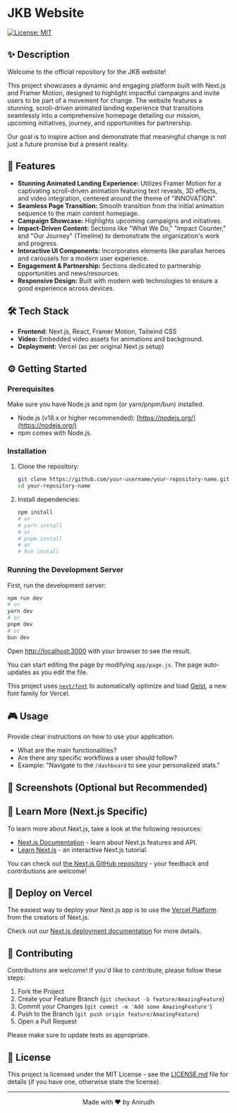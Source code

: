 # JKB Website

[![License: MIT](https://img.shields.io/badge/License-MIT-yellow.svg)](https://opensource.org/licenses/MIT)

## ✨ Description

Welcome to the official repository for the JKB website!

This project showcases a dynamic and engaging platform built with Next.js and Framer Motion, designed to highlight impactful campaigns and invite users to be part of a movement for change. The website features a stunning, scroll-driven animated landing experience that transitions seamlessly into a comprehensive homepage detailing our mission, upcoming initiatives, journey, and opportunities for partnership.

Our goal is to inspire action and demonstrate that meaningful change is not just a future promise but a present reality.

## 🚀 Features

*   **Stunning Animated Landing Experience:** Utilizes Framer Motion for a captivating scroll-driven animation featuring text reveals, 3D effects, and video integration, centered around the theme of "INNOVATION".
*   **Seamless Page Transition:** Smooth transition from the initial animation sequence to the main content homepage.
*   **Campaign Showcase:** Highlights upcoming campaigns and initiatives.
*   **Impact-Driven Content:** Sections like "What We Do," "Impact Counter," and "Our Journey" (Timeline) to demonstrate the organization's work and progress.
*   **Interactive UI Components:** Incorporates elements like parallax heroes and carousels for a modern user experience.
*   **Engagement & Partnership:** Sections dedicated to partnership opportunities and news/resources.
*   **Responsive Design:** Built with modern web technologies to ensure a good experience across devices.

## 🛠️ Tech Stack

*   **Frontend:** Next.js, React, Framer Motion, Tailwind CSS
*   **Video:** Embedded video assets for animations and background.
*   **Deployment:** Vercel (as per original Next.js setup)

## ⚙️ Getting Started

### Prerequisites

Make sure you have Node.js and npm (or yarn/pnpm/bun) installed.

*   Node.js (v18.x or higher recommended): [https://nodejs.org/](https://nodejs.org/)
*   npm comes with Node.js.

### Installation

1.  Clone the repository:
    ```bash
    git clone https://github.com/your-username/your-repository-name.git
    cd your-repository-name
    ```
2.  Install dependencies:
    ```bash
    npm install
    # or
    # yarn install
    # or
    # pnpm install
    # or
    # bun install
    ```

### Running the Development Server

First, run the development server:

```bash
npm run dev
# or
yarn dev
# or
pnpm dev
# or
bun dev
```

Open [http://localhost:3000](http://localhost:3000) with your browser to see the result.

You can start editing the page by modifying `app/page.js`. The page auto-updates as you edit the file.

This project uses [`next/font`](https://nextjs.org/docs/app/building-your-application/optimizing/fonts) to automatically optimize and load [Geist](https://vercel.com/font), a new font family for Vercel.

## 🎮 Usage

Provide clear instructions on how to use your application.
*   What are the main functionalities?
*   Are there any specific workflows a user should follow?
*   Example: "Navigate to the `/dashboard` to see your personalized stats."

## 📸 Screenshots (Optional but Recommended)

<!--
Add screenshots of your application here to give users a visual preview.
<p align="center">
  <img src="path/to/your/screenshot1.png" alt="Screenshot 1" width="400"/>
  <img src="path/to/your/screenshot2.png" alt="Screenshot 2" width="400"/>
</p>
-->

## 📖 Learn More (Next.js Specific)

To learn more about Next.js, take a look at the following resources:

-   [Next.js Documentation](https://nextjs.org/docs) - learn about Next.js features and API.
-   [Learn Next.js](https://nextjs.org/learn) - an interactive Next.js tutorial.

You can check out [the Next.js GitHub repository](https://github.com/vercel/next.js) - your feedback and contributions are welcome!

## 🚀 Deploy on Vercel

The easiest way to deploy your Next.js app is to use the [Vercel Platform](https://vercel.com/new?utm_medium=default-template&filter=next.js&utm_source=create-next-app&utm_campaign=create-next-app-readme) from the creators of Next.js.

Check out our [Next.js deployment documentation](https://nextjs.org/docs/app/building-your-application/deploying) for more details.

## 🙌 Contributing

Contributions are welcome! If you'd like to contribute, please follow these steps:

1.  Fork the Project
2.  Create your Feature Branch (`git checkout -b feature/AmazingFeature`)
3.  Commit your Changes (`git commit -m 'Add some AmazingFeature'`)
4.  Push to the Branch (`git push origin feature/AmazingFeature`)
5.  Open a Pull Request

Please make sure to update tests as appropriate.

## 📜 License

This project is licensed under the MIT License - see the [LICENSE.md](LICENSE.md) file for details (if you have one, otherwise state the license).

---

<p align="center">
  Made with ❤️ by Anirudh
</p>
